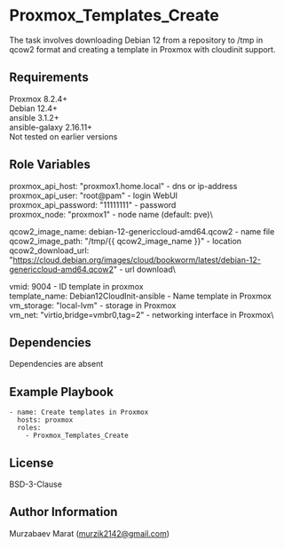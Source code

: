 Proxmox_Templates_Create
=========

The task involves downloading Debian 12 from a repository to /tmp in qcow2 format and creating a template in Proxmox with cloudinit support.

Requirements
------------

Proxmox 8.2.4+\
Debian 12.4+\
ansible 3.1.2+\
ansible-galaxy 2.16.11+\
Not tested on earlier versions

Role Variables
--------------

proxmox_api_host: "proxmox1.home.local" - dns or ip-address\
proxmox_api_user: "root@pam" - login WebUI\
proxmox_api_password: "11111111" - password\
proxmox_node: "proxmox1" - node name (default: pve)\

qcow2_image_name: debian-12-genericcloud-amd64.qcow2 - name file\
qcow2_image_path: "/tmp/{{ qcow2_image_name }}" - location\
qcow2_download_url: "https://cloud.debian.org/images/cloud/bookworm/latest/debian-12-genericcloud-amd64.qcow2" - url download\

vmid: 9004 - ID template in proxmox\
template_name: Debian12CloudInit-ansible - Name template in Proxmox\
vm_storage: "local-lvm" - storage in Proxmox\
vm_net: "virtio,bridge=vmbr0,tag=2" - networking interface in Proxmox\

Dependencies
------------

Dependencies are absent

Example Playbook
----------------

```
- name: Create templates in Proxmox
  hosts: proxmox
  roles:
    - Proxmox_Templates_Create
```

License
-------

BSD-3-Clause

Author Information
------------------

Murzabaev Marat (murzik2142@gmail.com)
